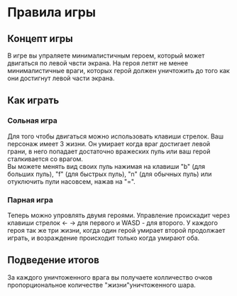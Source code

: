 # Правила игры

## Концепт игры
В игре вы упраляете минималистичным героем, который может двигаться по левой чвсти экрана. На героя летят не менее минималистичные враги, которых герой должен уничтожить до того как они достигнут левой части экрана.  

## Как играть
### Сольная игра
Для того чтобы двигаться можно использовать клавиши стрелок. 
Ваш персонаж имеет 3 жизни. Он умирает когда враг достигает левой грани, в него попадает достаточно вражеских пуль или ваш герой сталкивается со врагом.  
Вы можете менять вид своих пуль нажимая на клавиши "b" (для больших пуль), "f" (для быстрых пуль), "n" (для обычных пуль) или отуключить пули насовсем, нажав на "=".

### Парная игра
Теперь можно упровлять двумя героями. Управление проискадит через клавиши стрелок <- -> для первого и WASD - для второго.
У каждого героя так же три жизни, когда один герой умирает второй продолжает играть, и возраждение происходит только когда умирают оба.
## Подведение итогов
За каждого уничтоженного врага вы получаете колличество очков пропорциональное количестве "жизни"уничтоженного шара.
